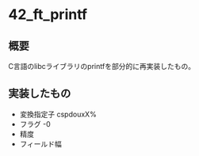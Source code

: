 # 42_ft_printf

## 概要

C言語のlibcライブラリのprintfを部分的に再実装したもの。

## 実装したもの
- 変換指定子
cspdouxX%
- フラグ
-0
- 精度
- フィールド幅
